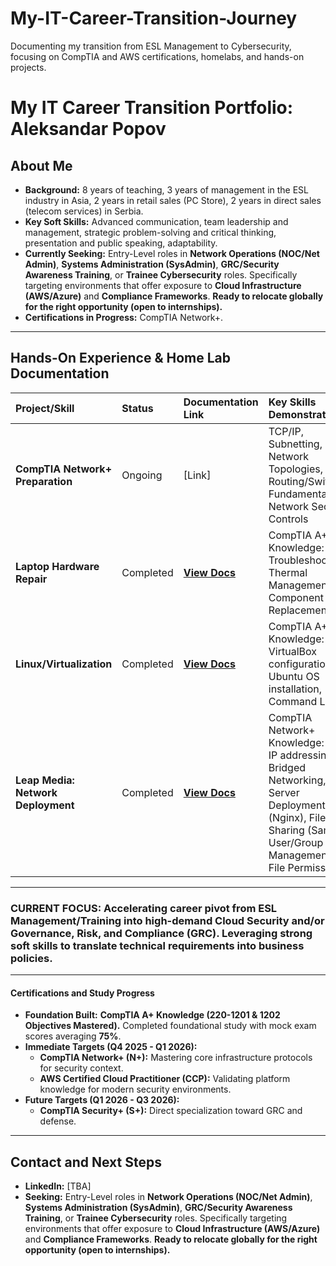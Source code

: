 # My-IT-Career-Transition-Journey
Documenting my transition from ESL Management to Cybersecurity, focusing on CompTIA and AWS certifications, homelabs, and hands-on projects.

# My IT Career Transition Portfolio: Aleksandar Popov

## About Me
* **Background:** 8 years of teaching, 3 years of management in the ESL industry in Asia, 2 years in retail sales (PC Store), 2 years in direct sales (telecom services) in Serbia.
* **Key Soft Skills:** Advanced communication, team leadership and management, strategic problem-solving and critical thinking, presentation and public speaking, adaptability.
* **Currently Seeking:** Entry-Level roles in **Network Operations (NOC/Net Admin)**, **Systems Administration (SysAdmin)**, **GRC/Security Awareness Training**, or **Trainee Cybersecurity** roles. Specifically targeting environments that offer exposure to **Cloud Infrastructure (AWS/Azure)** and **Compliance Frameworks**. **Ready to relocate globally for the right opportunity (open to internships).**
* **Certifications in Progress:** CompTIA Network+.

---

## Hands-On Experience & Home Lab Documentation

| Project/Skill | Status | Documentation Link | Key Skills Demonstrated |
| :--- | :--- | :--- | :--- |
| **CompTIA Network+ Preparation** | Ongoing | [Link] | TCP/IP, Subnetting, Network Topologies, Routing/Switching Fundamentals, Network Security Controls |
| **Laptop Hardware Repair** | Completed | [**View Docs**](Hardware-Repair/README.md) | CompTIA A+ Knowledge: Troubleshooting, Thermal Management, Component Replacement |
| **Linux/Virtualization** | Completed | [**View Docs**](Linux-Virtualization-Lab/README.md) | CompTIA A+ Knowledge: VirtualBox configuration, Ubuntu OS installation, Command Line |
| **Leap Media: Network Deployment** | Completed | [**View Docs**](Leap-Media-Network-Deployment/README.md) | CompTIA Network+ Knowledge: Static IP addressing, Bridged Networking, Web Server Deployment (Nginx), File Sharing (Samba), User/Group Management, and File Permissions |

---

### **CURRENT FOCUS:** Accelerating career pivot from ESL Management/Training into high-demand Cloud Security and/or Governance, Risk, and Compliance (GRC). Leveraging strong soft skills to translate technical requirements into business policies.

---

####  Certifications and Study Progress

* **Foundation Built:** **CompTIA A+ Knowledge (220-1201 & 1202 Objectives Mastered).** Completed foundational study with mock exam scores averaging **75%**.
* **Immediate Targets (Q4 2025 - Q1 2026):**
    * **CompTIA Network+ (N+):** Mastering core infrastructure protocols for security context.
    * **AWS Certified Cloud Practitioner (CCP):** Validating platform knowledge for modern security environments.
* **Future Targets (Q1 2026 - Q3 2026):**
    * **CompTIA Security+ (S+):** Direct specialization toward GRC and defense.


---

## Contact and Next Steps
* **LinkedIn:** [TBA]
* **Seeking:** Entry-Level roles in **Network Operations (NOC/Net Admin)**, **Systems Administration (SysAdmin)**, **GRC/Security Awareness Training**, or **Trainee Cybersecurity** roles. Specifically targeting environments that offer exposure to **Cloud Infrastructure (AWS/Azure)** and **Compliance Frameworks**. **Ready to relocate globally for the right opportunity (open to internships).**

